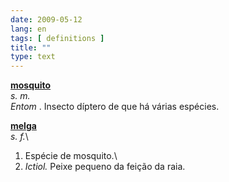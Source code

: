 ```yaml
---
date: 2009-05-12
lang: en
tags: [ definitions ]
title: ""
type: text
---
```


**[mosquito](http://www.priberam.pt/dlpo/default.aspx?pal=mosquito)**\
*s. m.*\
*Entom* . Insecto díptero de que há várias espécies.

**[melga](http://www.priberam.pt/dlpo/default.aspx?pal=melga)**\
*s. f.*\
1. Espécie de mosquito.\
2. *Ictiol.* Peixe pequeno da feição da raia.

